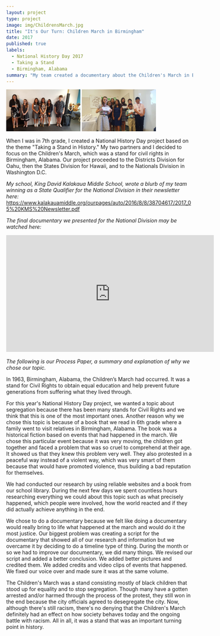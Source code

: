 ```yaml
---
layout: project
type: project
image: img/ChildrensMarch.jpg
title: "It's Our Turn: Children March in Birmingham"
date: 2017
published: true
labels:
  - National History Day 2017
  - Taking a Stand
  - Birmingham, Alabama
summary: "My team created a documentary about the Children's March in Birmingham, Alabama, 1963."
---
```


<div class="text-center p-4">
  <img width="200px" src="../img/NHD2017StateQualifiers.jpg" class="img-thumbnail" >
  <img width="200px" src="../img/NHD2017NationalQualifiers.jpg" class="img-thumbnail" >
  <!--<img width="200px" src="../img/micromouse/micromouse-circuit.png" class="img-thumbnail" > -->
</div>

When I was in 7th grade, I created a National History Day project based on the theme "Taking a Stand in History." My two partners and I decided to focus on the Children's March, which was a stand for civil rights in Birmingham, Alabama. Our project proceeded to the Districts Division for Oahu, then the States Division for Hawaii, and to the Nationals Division in Washington D.C.


*My school, King David Kalakaua Middle School, wrote a blurb of my team winning as a State Qualifier for the National Division in their newsletter here:* https://www.kalakauamiddle.org/ourpages/auto/2016/8/8/38704617/2017_05%20KMS%20Newsletter.pdf 

*The final documentary we presented for the National Division may be watched here:*
<iframe width="560" height="315" src="https://www.youtube.com/embed/XD5l2r5Hgcw?si=zGqjLKOngu1dIgHC" title="YouTube video player" frameborder="0" allow="accelerometer; autoplay; clipboard-write; encrypted-media; gyroscope; picture-in-picture; web-share" allowfullscreen></iframe>

*The following is our Process Paper, a summary and explanation of why we chose our topic.*

In 1963, Birmingham, Alabama, the Children’s March had occurred. It was a stand for Civil Rights to obtain equal education and help prevent future generations from suffering what they lived through.


For this year's National History Day project, we wanted a topic about segregation because there has been many stands for Civil Rights and we think that this is one of the most important ones. Another reason why we chose this topic is because of a book that we read in 6th grade where a family went to visit relatives in Birmingham, Alabama. The book was a historical fiction based on events that had happened in the march. We chose this particular event because it was very moving, the children got together and faced a problem that was so cruel to comprehend at their age. It showed us that they knew this problem very well. They also protested in a peaceful way instead of a violent way, which was very smart of them because that would have promoted violence, thus building a bad reputation for themselves. 

We had conducted our research by using reliable websites and a book from our school library. During the next few days we spent countless hours researching everything we could about this topic such as what precisely happened, which people were involved, how the world reacted and if they did actually achieve anything in the end. 

We chose to do a documentary because we felt like doing a documentary would really bring to life what happened at the march and would do it the most justice. Our biggest problem was creating a script for the documentary that showed all of our research and information but we overcame it by deciding to do a timeline type of thing. During the month or so we had to improve our documentary, we did many things. We revised our script and added a better conclusion. We added better pictures and credited them. We added credits and video clips of events that happened. We fixed our voice over and made sure it was at the same volume. 

The Children's March was a stand consisting mostly of black children that stood up for equality and to stop segregation. Though many have a gotten arrested and/or harmed through the process of the protest, they still won in the end because the city officials agreed to desegregate the city. Now, although there's still racism, there's no denying that the Children's March definitely had an effect on how society behaves today and the ongoing battle with racism. All in all, it was a stand that was an important turning point in history. 
